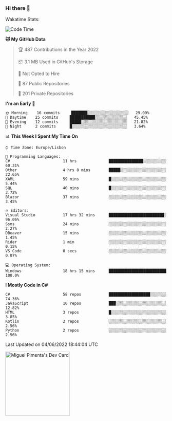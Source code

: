 ### Hi there 👋

<!--
**miguelpimenta/miguelpimenta** is a ✨ _special_ ✨ repository because its `README.md` (this file) appears on your GitHub profile.

Here are some ideas to get you started:

- 🔭 I’m currently working on ...
- 🌱 I’m currently learning ...
- 👯 I’m looking to collaborate on ...
- 🤔 I’m looking for help with ...
- 💬 Ask me about ...
- 📫 How to reach me: ...
- 😄 Pronouns: ...
- ⚡ Fun fact: ...
-->

Wakatime Stats:
<!--START_SECTION:waka-->
![Code Time](http://img.shields.io/badge/Code%20Time-0%20secs-blue)

**🐱 My GitHub Data** 

> 🏆 487 Contributions in the Year 2022
 > 
> 📦 3.1 MB Used in GitHub's Storage 
 > 
> 🚫 Not Opted to Hire
 > 
> 📜 87 Public Repositories 
 > 
> 🔑 201 Private Repositories  
 > 
**I'm an Early 🐤** 

```text
🌞 Morning    16 commits     ███████░░░░░░░░░░░░░░░░░░   29.09% 
🌆 Daytime    25 commits     ███████████░░░░░░░░░░░░░░   45.45% 
🌃 Evening    12 commits     █████░░░░░░░░░░░░░░░░░░░░   21.82% 
🌙 Night      2 commits      █░░░░░░░░░░░░░░░░░░░░░░░░   3.64%

```


📊 **This Week I Spent My Time On** 

```text
⌚︎ Time Zone: Europe/Lisbon

💬 Programming Languages: 
C#                       11 hrs              ███████████████░░░░░░░░░░   60.31% 
Other                    4 hrs 8 mins        █████░░░░░░░░░░░░░░░░░░░░   22.65% 
XAML                     59 mins             █░░░░░░░░░░░░░░░░░░░░░░░░   5.44% 
SQL                      40 mins             █░░░░░░░░░░░░░░░░░░░░░░░░   3.72% 
Blazor                   37 mins             ░░░░░░░░░░░░░░░░░░░░░░░░░   3.45%

🔥 Editors: 
Visual Studio            17 hrs 32 mins      ████████████████████████░   96.06% 
Ssms                     24 mins             ░░░░░░░░░░░░░░░░░░░░░░░░░   2.27% 
DBeaver                  15 mins             ░░░░░░░░░░░░░░░░░░░░░░░░░   1.45% 
Rider                    1 min               ░░░░░░░░░░░░░░░░░░░░░░░░░   0.15% 
VS Code                  0 secs              ░░░░░░░░░░░░░░░░░░░░░░░░░   0.07%

💻 Operating System: 
Windows                  18 hrs 15 mins      █████████████████████████   100.0%

```

**I Mostly Code in C#** 

```text
C#                       58 repos            ██████████████████░░░░░░░   74.36% 
JavaScript               10 repos            ███░░░░░░░░░░░░░░░░░░░░░░   12.82% 
HTML                     3 repos             █░░░░░░░░░░░░░░░░░░░░░░░░   3.85% 
Kotlin                   2 repos             ░░░░░░░░░░░░░░░░░░░░░░░░░   2.56% 
Python                   2 repos             ░░░░░░░░░░░░░░░░░░░░░░░░░   2.56%

```



 Last Updated on 04/06/2022 18:44:04 UTC
<!--END_SECTION:waka-->

<a href="https://app.daily.dev/MiguelPimenta"><img src="https://api.daily.dev/devcards/05b7ad917b6047f3b1368fb0fe084ad8.png?r=sx6" width="200" alt="Miguel Pimenta's Dev Card"/></a>

